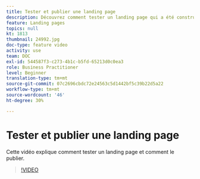 ```yaml
---
title: Tester et publier une landing page
description: Découvrez comment tester un landing page qui a été construit dans Adobe Campaign Standard et comment le publier.
feature: Landing pages
topics: null
kt: 1813
thumbnail: 24992.jpg
doc-type: feature video
activity: use
team: DOC
exl-id: 544587f3-c273-4b1c-b5fd-65213d0c0ea3
role: Business Practitioner
level: Beginner
translation-type: tm+mt
source-git-commit: 07c2696cbdc72e24563c5d1442bf5c39b22d5a22
workflow-type: tm+mt
source-wordcount: '46'
ht-degree: 30%

---
```


# Tester et publier une landing page

Cette vidéo explique comment tester un landing page et comment le publier.

>[!VIDEO](https://video.tv.adobe.com/v/24092?quality=12)
